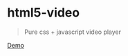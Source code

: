 # html5-video

> Pure css + javascript video player

[Demo](https://vivekimsit.github.io/html5-video/)

